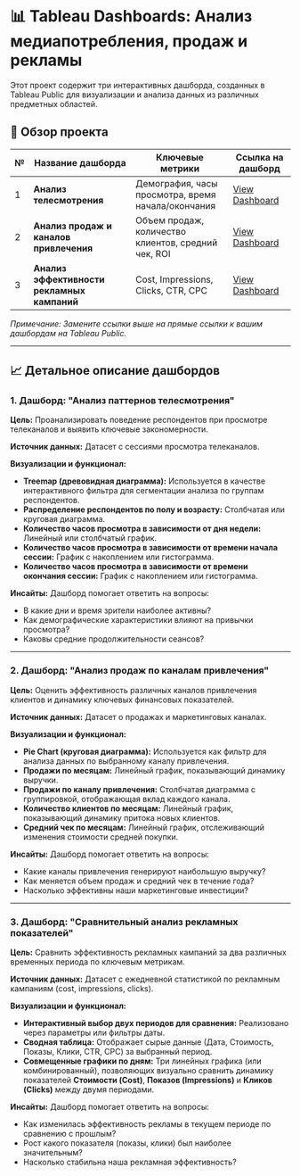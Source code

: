 # 📊 Tableau Dashboards: Анализ медиапотребления, продаж и рекламы

Этот проект содержит три интерактивных дашборда, созданных в Tableau Public для визуализации и анализа данных из различных предметных областей.

## 🎯 Обзор проекта

| № | Название дашборда | Ключевые метрики | Ссылка на дашборд |
|---|-------------------|------------------|-------------------|
| 1 | **Анализ телесмотрения** | Демография, часы просмотра, время начала/окончания | [View Dashboard](ttps://github.com/ElecSir/pet_projects/tree/main/Tableau/1.pgn) |
| 2 | **Анализ продаж и каналов привлечения** | Объем продаж, количество клиентов, средний чек, ROI | [View Dashboard](https://public.tableau.com/views/YourDashboardName2/Dashboard2) |
| 3 | **Анализ эффективности рекламных кампаний** | Cost, Impressions, Clicks, CTR, CPC | [View Dashboard](https://public.tableau.com/views/YourDashboardName3/Dashboard3) |

*Примечание: Замените ссылки выше на прямые ссылки к вашим дашбордам на Tableau Public.*

---

## 📈 Детальное описание дашбордов

### 1. Дашборд: "Анализ паттернов телесмотрения"
**Цель:** Проанализировать поведение респондентов при просмотре телеканалов и выявить ключевые закономерности.

**Источник данных:** Датасет с сессиями просмотра телеканалов.

**Визуализации и функционал:**
*   **Treemap (древовидная диаграмма):** Используется в качестве интерактивного фильтра для сегментации анализа по группам респондентов.
*   **Распределение респондентов по полу и возрасту:** Столбчатая или круговая диаграмма.
*   **Количество часов просмотра в зависимости от дня недели:** Линейный или столбчатый график.
*   **Количество часов просмотра в зависимости от времени начала сессии:** График с накоплением или гистограмма.
*   **Количество часов просмотра в зависимости от времени окончания сессии:** График с накоплением или гистограмма.

**Инсайты:** Дашборд помогает ответить на вопросы:
*   В какие дни и время зрители наиболее активны?
*   Как демографические характеристики влияют на привычки просмотра?
*   Каковы средние продолжительности сеансов?

---

### 2. Дашборд: "Анализ продаж по каналам привлечения"
**Цель:** Оценить эффективность различных каналов привлечения клиентов и динамику ключевых финансовых показателей.

**Источник данных:** Датасет о продажах и маркетинговых каналах.

**Визуализации и функционал:**
*   **Pie Chart (круговая диаграмма):** Используется как фильтр для анализа данных по выбранному каналу привлечения.
*   **Продажи по месяцам:** Линейный график, показывающий динамику выручки.
*   **Продажи по каналу привлечения:** Столбчатая диаграмма с группировкой, отображающая вклад каждого канала.
*   **Количество клиентов по месяцам:** Линейный график, показывающий динамику притока новых клиентов.
*   **Средний чек по месяцам:** Линейный график, отслеживающий изменения стоимости средней покупки.

**Инсайты:** Дашборд помогает ответить на вопросы:
*   Какие каналы привлечения генерируют наибольшую выручку?
*   Как меняется объем продаж и средний чек в течение года?
*   Насколько эффективны наши маркетинговые инвестиции?

---

### 3. Дашборд: "Сравнительный анализ рекламных показателей"
**Цель:** Сравнить эффективность рекламных кампаний за два различных временных периода по ключевым метрикам.

**Источник данных:** Датасет с ежедневной статистикой по рекламным кампаниям (cost, impressions, clicks).

**Визуализации и функционал:**
*   **Интерактивный выбор двух периодов для сравнения:** Реализовано через параметры или фильтры даты.
*   **Сводная таблица:** Отображает сырые данные (Дата, Стоимость, Показы, Клики, CTR, CPC) за выбранный период.
*   **Совмещенные графики по дням:** Три линейных графика (или комбинированный), позволяющих визуально сравнить динамику показателей **Стоимости (Cost)**, **Показов (Impressions)** и **Кликов (Clicks)** между двумя периодами.

**Инсайты:** Дашборд помогает ответить на вопросы:
*   Как изменилась эффективность рекламы в текущем периоде по сравнению с прошлым?
*   Рост какого показателя (показы, клики) был наиболее значительным?
*   Насколько стабильна наша рекламная эффективность?


